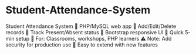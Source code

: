 # Student-Attendance-System
Student Attendance System 📌 PHP/MySQL web app 📌 Add/Edit/Delete records 📌 Track Present/Absent status 📌 Bootstrap responsive UI 📌 Quick 5-min setup  🔹 For: Classrooms, workshops, PHP learners ⚠️ Note: Add security for production use  🚀 Easy to extend with new features
